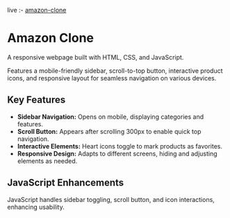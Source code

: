  live :- [amazon-clone](https://amazonclone-harshad57.vercel.app)
  <h1>Amazon Clone</h1>
        <p>A responsive webpage built with HTML, CSS, and JavaScript.</p>
        <p>Features a mobile-friendly sidebar, scroll-to-top button, interactive product icons, and responsive layout for seamless navigation on various devices.</p>
    </header>
    <section>
        <h2>Key Features</h2>
        <ul>
            <li><strong>Sidebar Navigation:</strong> Opens on mobile, displaying categories and features.</li>
            <li><strong>Scroll Button:</strong> Appears after scrolling 300px to enable quick top navigation.</li>
            <li><strong>Interactive Elements:</strong> Heart icons toggle to mark products as favorites.</li>
            <li><strong>Responsive Design:</strong> Adapts to different screens, hiding and adjusting elements as needed.</li>
        </ul>
    </section>
    <section>
        <h2>JavaScript Enhancements</h2>
        <p>JavaScript handles sidebar toggling, scroll button, and icon interactions, enhancing usability.</p>
    </section>
